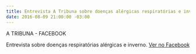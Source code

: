 ```yaml
---
title: Entrevista A Tribuna sobre doenças alérgicas respiratórias e inverno
date: 2016-08-09 21:00:00 -03:00
---
```


<p>A TRIBUNA - FACEBOOK</p>


<p>Entrevista sobre doenças respiratórias alérgicas e inverno. <a href="[https://www.facebook.com/183175528378848/videos/1395323177164071/](https://www.facebook.com/183175528378848/videos/1395323177164071/)">Ver no Facebook</a></p>